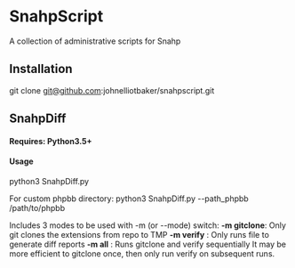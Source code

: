# SnahpScript
A collection of administrative scripts for Snahp

## Installation
git clone git@github.com:johnelliotbaker/snahpscript.git

## SnahpDiff
#### Requires: Python3.5+

#### Usage
python3 SnahpDiff.py

For custom phpbb directory:
python3 SnahpDiff.py --path_phpbb /path/to/phpbb

Includes 3 modes to be used with -m (or --mode) switch:
**-m gitclone**: Only git clones the extensions from repo to TMP
**-m verify**  : Only runs file to generate diff reports
**-m all**     : Runs gitclone and verify sequentially
It may be more efficient to gitclone once,
then only run verify on subsequent runs.



